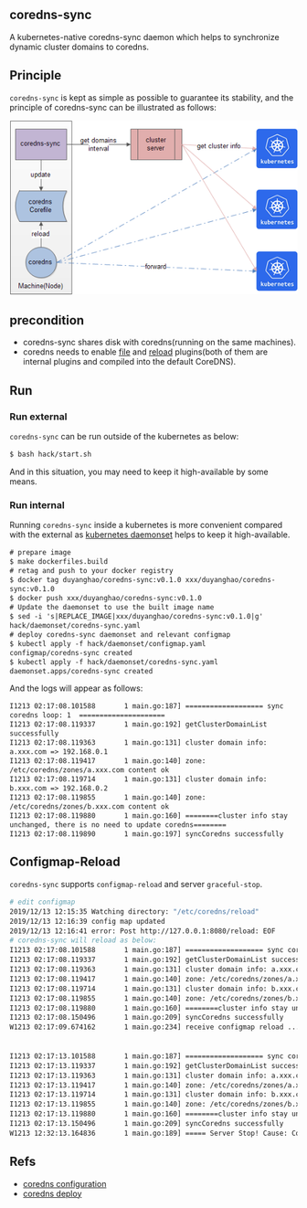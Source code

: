 ## coredns-sync

A kubernetes-native coredns-sync daemon which helps to synchronize dynamic cluster domains to coredns.

## Principle

`coredns-sync` is kept as simple as possible to guarantee its stability, and the principle of coredns-sync can be illustrated as follows:

![](images/architecture.png)

## precondition

* coredns-sync shares disk with coredns(running on the same machines).
* coredns needs to enable [file](https://coredns.io/plugins/file/) and [reload](https://coredns.io/plugins/reload/) plugins(both of them are internal plugins and compiled into the default CoreDNS).

## Run

### Run external

`coredns-sync` can be run outside of the kubernetes as below:

```bash
$ bash hack/start.sh
```

And in this situation, you may need to keep it high-available by some means.

### Run internal

Running `coredns-sync` inside a kubernetes is more convenient compared with the external as [kubernetes daemonset](https://kubernetes.io/zh/docs/concepts/workloads/controllers/daemonset/) helps to keep it high-available.

```
# prepare image
$ make dockerfiles.build
# retag and push to your docker registry
$ docker tag duyanghao/coredns-sync:v0.1.0 xxx/duyanghao/coredns-sync:v0.1.0
$ docker push xxx/duyanghao/coredns-sync:v0.1.0
# Update the daemonset to use the built image name
$ sed -i 's|REPLACE_IMAGE|xxx/duyanghao/coredns-sync:v0.1.0|g' hack/daemonset/coredns-sync.yaml
# deploy coredns-sync daemonset and relevant configmap
$ kubectl apply -f hack/daemonset/configmap.yaml
configmap/coredns-sync created
$ kubectl apply -f hack/daemonset/coredns-sync.yaml 
daemonset.apps/coredns-sync created
```

And the logs will appear as follows: 

```
I1213 02:17:08.101588       1 main.go:187] =================== sync coredns loop: 1  =====================
I1213 02:17:08.119337       1 main.go:192] getClusterDomainList successfully
I1213 02:17:08.119363       1 main.go:131] cluster domain info: a.xxx.com => 192.168.0.1
I1213 02:17:08.119417       1 main.go:140] zone: /etc/coredns/zones/a.xxx.com content ok
I1213 02:17:08.119714       1 main.go:131] cluster domain info: b.xxx.com => 192.168.0.2
I1213 02:17:08.119855       1 main.go:140] zone: /etc/coredns/zones/b.xxx.com content ok
I1213 02:17:08.119880       1 main.go:160] ========cluster info stay unchanged, there is no need to update coredns========
I1213 02:17:08.119890       1 main.go:197] syncCoredns successfully
```

## Configmap-Reload

`coredns-sync` supports `configmap-reload` and server `graceful-stop`.

```bash
# edit configmap
2019/12/13 12:15:35 Watching directory: "/etc/coredns/reload"
2019/12/13 12:16:39 config map updated
2019/12/13 12:16:41 error: Post http://127.0.0.1:8080/reload: EOF
# coredns-sync will reload as below:
I1213 02:17:08.101588       1 main.go:187] =================== sync coredns loop: 2  =====================
I1213 02:17:08.119337       1 main.go:192] getClusterDomainList successfully
I1213 02:17:08.119363       1 main.go:131] cluster domain info: a.xxx.com => 192.168.0.1
I1213 02:17:08.119417       1 main.go:140] zone: /etc/coredns/zones/a.xxx.com content ok
I1213 02:17:08.119714       1 main.go:131] cluster domain info: b.xxx.com => 192.168.0.2
I1213 02:17:08.119855       1 main.go:140] zone: /etc/coredns/zones/b.xxx.com content ok
I1213 02:17:08.119880       1 main.go:160] ========cluster info stay unchanged, there is no need to update coredns========
I1213 02:17:08.150496       1 main.go:209] syncCoredns successfully
W1213 02:17:09.674162       1 main.go:234] receive configmap reload ...


I1213 02:17:13.101588       1 main.go:187] =================== sync coredns loop: 3  =====================
I1213 02:17:13.119337       1 main.go:192] getClusterDomainList successfully
I1213 02:17:13.119363       1 main.go:131] cluster domain info: a.xxx.com => 192.168.0.1
I1213 02:17:13.119417       1 main.go:140] zone: /etc/coredns/zones/a.xxx.com content ok
I1213 02:17:13.119714       1 main.go:131] cluster domain info: b.xxx.com => 192.168.0.2
I1213 02:17:13.119855       1 main.go:140] zone: /etc/coredns/zones/b.xxx.com content ok
I1213 02:17:13.119880       1 main.go:160] ========cluster info stay unchanged, there is no need to update coredns========
I1213 02:17:13.150496       1 main.go:209] syncCoredns successfully
W1213 12:32:13.164836       1 main.go:189] ===== Server Stop! Cause: Config Reload. =====
```

## Refs

* [coredns configuration](https://coredns.io/manual/configuration/)
* [coredns deploy](https://github.com/coredns/deployment/tree/master/systemd)
